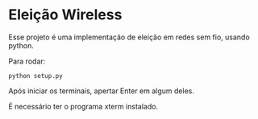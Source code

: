 # Eleição Wireless

Esse projeto é uma implementação de eleição em redes sem fio, usando python.  

Para rodar:  
```
python setup.py
```

Após iniciar os terminais, apertar Enter em algum deles.  

É necessário ter o programa xterm instalado.

